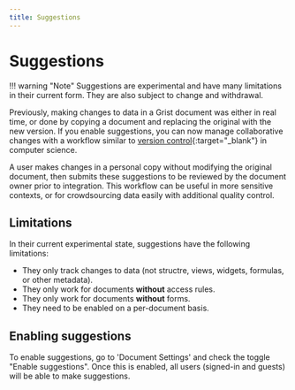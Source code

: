 ```yaml
---
title: Suggestions
---
```


# Suggestions

!!! warning "Note"
    Suggestions are experimental and have many limitations in their current form. They are also subject to change and withdrawal.

Previously, making changes to data in a Grist document was either in real time, or done by copying a document and replacing the original with the new version. If you enable suggestions, you can now manage collaborative changes with a workflow similar to [version control](https://en.wikipedia.org/wiki/Version_control){:target="\_blank"} in computer science. 

A user makes changes in a personal copy without modifying the original document, then submits these suggestions to be reviewed by the document owner prior to integration. This workflow can be useful in more sensitive contexts, or for crowdsourcing data easily with additional quality control. 

## Limitations

In their current experimental state, suggestions have the following limitations:
  * They only track changes to data (not structre, views, widgets, formulas, or other metadata).
  * They only work for documents **without** access rules.
  * They only work for documents **without** forms.
  * They need to be enabled on a per-document basis.

## Enabling suggestions

To enable suggestions, go to 'Document Settings' and check the toggle "Enable suggestions". Once this is enabled, all users (signed-in and guests) will be able to make suggestions. 